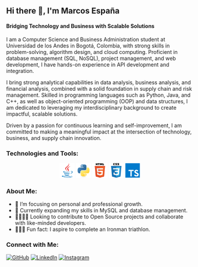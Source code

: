 ## Hi there 👋, I'm Marcos España
#### Bridging Technology and Business with Scalable Solutions

I am a Computer Science and Business Administration student at Universidad de los Andes in Bogotá, Colombia, with strong skills in problem-solving, algorithm design, and cloud computing. Proficient in database management (SQL, NoSQL), project management, and web development, I have hands-on experience in API development and integration.

I bring strong analytical capabilities in data analysis, business analysis, and financial analysis, combined with a solid foundation in supply chain and risk management. Skilled in programming languages such as Python, Java, and C++, as well as object-oriented programming (OOP) and data structures, I am dedicated to leveraging my interdisciplinary background to create impactful, scalable solutions.

Driven by a passion for continuous learning and self-improvement, I am committed to making a meaningful impact at the intersection of technology, business, and supply chain innovation.

### Technologies and Tools:
<p align="center">
  <a href="#" target="_blank"><img src="https://raw.githubusercontent.com/devicons/devicon/master/icons/java/java-original.svg" alt="Java" width="40" height="40"/></a>
  <a href="#" target="_blank"><img src="https://raw.githubusercontent.com/devicons/devicon/master/icons/python/python-original.svg" alt="Python" width="40" height="40"/></a>
  <a href="#" target="_blank"><img src="https://raw.githubusercontent.com/devicons/devicon/master/icons/html5/html5-original-wordmark.svg" alt="HTML5" width="40" height="40"/></a>
  <a href="#" target="_blank"><img src="https://raw.githubusercontent.com/devicons/devicon/master/icons/css3/css3-original-wordmark.svg" alt="CSS3" width="40" height="40"/></a>
  <a href="#" target="_blank"><img src="https://raw.githubusercontent.com/devicons/devicon/master/icons/typescript/typescript-original.svg" alt="TypeScript" width="40" height="40"/></a>
</p>

### About Me:
- 🔭 I’m focusing on personal and professional growth.
- 🌱 Currently expanding my skills in MySQL and database management.
- 🫱🏽‍🫲🏾 Looking to contribute to Open Source projects and collaborate with like-minded developers.
- 🏊🏽‍♂️ Fun fact: I aspire to complete an Ironman triathlon.

### Connect with Me:
[<img src='https://cdn.jsdelivr.net/npm/simple-icons@3.0.1/icons/github.svg' alt='GitHub' height='40'>](https://github.com/Marcosespa)
[<img src='https://cdn.jsdelivr.net/npm/simple-icons@3.0.1/icons/linkedin.svg' alt='LinkedIn' height='40'>](https://www.linkedin.com/in/MarcosEspaña/)
[<img src='https://cdn.jsdelivr.net/npm/simple-icons@3.0.1/icons/instagram.svg' alt='Instagram' height='40'>](https://www.instagram.com/marcos.r.espa/)
